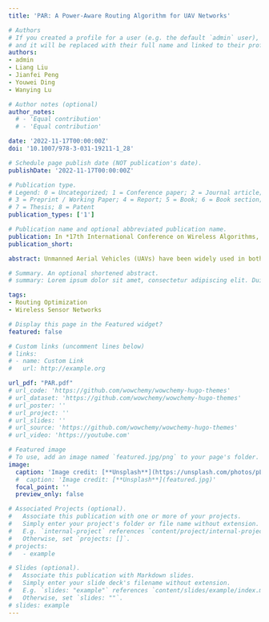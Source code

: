 ```yaml
---
title: 'PAR: A Power-Aware Routing Algorithm for UAV Networks'

# Authors
# If you created a profile for a user (e.g. the default `admin` user), write the username (folder name) here
# and it will be replaced with their full name and linked to their profile.
authors:
- admin
- Liang Liu
- Jianfei Peng
- Youwei Ding
- Wanying Lu

# Author notes (optional)
author_notes:
  # - 'Equal contribution'
  # - 'Equal contribution'

date: '2022-11-17T00:00:00Z'
doi: '10.1007/978-3-031-19211-1_28'

# Schedule page publish date (NOT publication's date).
publishDate: '2022-11-17T00:00:00Z'

# Publication type.
# Legend: 0 = Uncategorized; 1 = Conference paper; 2 = Journal article;
# 3 = Preprint / Working Paper; 4 = Report; 5 = Book; 6 = Book section;
# 7 = Thesis; 8 = Patent
publication_types: ['1']

# Publication name and optional abbreviated publication name.
publication: In *17th International Conference on Wireless Algorithms, Systems, and  Applications (**WASA 2022**)* [CCF C]
publication_short: 

abstract: Unmanned Aerial Vehicles (UAVs) have been widely used in both military and civilian scenarios since they are low in cost and flexible in use. They can adapt to a wide variety of dangerous scenarios and complete many tasks the Manned Aerial Vehicles (MAVs) can not undertake. In order to establish connectivity and collect data in large areas, numerous UAVs often cooperate with each other and set up a UAV wireless network. Many multi-hop routing protocols have been proposed to efficiently deliver messages with high delivery ratio and low energy consumption. However, most of them do not consider that the power level of UAVs is adjustable. In this paper, we propose a Power-Aware Routing (PAR) algorithm for UAV networks. PAR utilizes the pre-planned trajectory information of UAVs to compute the encounters at different power levels, and then constructs a power-aware encounter tree to calculate the transmission path with minimum energy consumption from the source to the destination within the delay constraint. Through extensive simulations, we demonstrate that compared with three classic algorithms, PAR significantly reduces the energy consumption and improves the network performance on the basis of ensuring timely delivery of packets.

# Summary. An optional shortened abstract.
# summary: Lorem ipsum dolor sit amet, consectetur adipiscing elit. Duis posuere tellus ac convallis placerat. Proin tincidunt magna sed ex sollicitudin condimentum.

tags:
- Routing Optimization
- Wireless Sensor Networks

# Display this page in the Featured widget?
featured: false

# Custom links (uncomment lines below)
# links:
# - name: Custom Link
#   url: http://example.org

url_pdf: "PAR.pdf"
# url_code: 'https://github.com/wowchemy/wowchemy-hugo-themes'
# url_dataset: 'https://github.com/wowchemy/wowchemy-hugo-themes'
# url_poster: ''
# url_project: ''
# url_slides: ''
# url_source: 'https://github.com/wowchemy/wowchemy-hugo-themes'
# url_video: 'https://youtube.com'

# Featured image
# To use, add an image named `featured.jpg/png` to your page's folder.
image:
  caption: 'Image credit: [**Unsplash**](https://unsplash.com/photos/pLCdAaMFLTE)'
  #  caption: 'Image credit: [**Unsplash**](featured.jpg)'
  focal_point: ''
  preview_only: false

# Associated Projects (optional).
#   Associate this publication with one or more of your projects.
#   Simply enter your project's folder or file name without extension.
#   E.g. `internal-project` references `content/project/internal-project/index.md`.
#   Otherwise, set `projects: []`.
# projects:
#   - example

# Slides (optional).
#   Associate this publication with Markdown slides.
#   Simply enter your slide deck's filename without extension.
#   E.g. `slides: "example"` references `content/slides/example/index.md`.
#   Otherwise, set `slides: ""`.
# slides: example
---
```


<!-- {{% callout note %}}
Click the _Cite_ button above to demo the feature to enable visitors to import publication metadata into their reference management software.
{{% /callout %}}

{{% callout note %}}
Create your slides in Markdown - click the _Slides_ button to check out the example.
{{% /callout %}}

Supplementary notes can be added here, including [code, math, and images](https://wowchemy.com/docs/writing-markdown-latex/). -->
